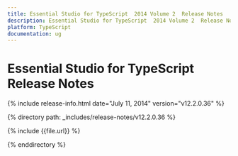 ```yaml
---
title: Essential Studio for TypeScript  2014 Volume 2  Release Notes  
description: Essential Studio for TypeScript  2014 Volume 2  Release Notes  
platform: TypeScript
documentation: ug
---
```


# Essential Studio for TypeScript  Release Notes  

{% include release-info.html date="July 11, 2014"  version="v12.2.0.36" %} 


{% directory path: _includes/release-notes/v12.2.0.36 %}

{% include {{file.url}} %}

{% enddirectory %}